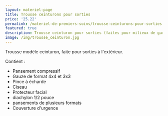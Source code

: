 ```yaml
---
layout: materiel-page
title: Trousse ceinturons pour sorties
price: '25.22'
permalink: /materiel-de-premiers-soins/trousse-ceinturons-pour-sorties
featured: true
description: Trousse ceinturon pour sorties (faites pour milieux de gardes)
image: /img/trousse_ceinturon.jpg
---
```

Trousse modèle ceinturon, faite pour sorties à l'extérieur.

Contient : 

* Pansement compressif 
* Gauze de format 4x4 et 3x3
* Pince à écharde
* Ciseau
* Protecteur facial 
* diachylon 1/2 pouce 
* pansements de plusieurs formats 
* Couverture d'urgence
